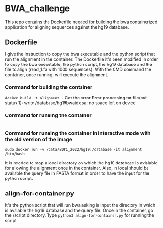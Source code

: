 # BWA_challenge

This repo contains the Dockerfile needed for building the bwa containerized application for aligning sequences against the hg19 database. 

## Dockerfile 
I give the instruction to copy the bwa executable and the python script that run the alignment in the container.
The Dockerfile it's been modified in order to copy the bwa executable, the python script, the hg19 database and the file to align (read_1.fa with 1000 sequences). With the CMD command the container, once running, will execute the alignment. 
### Command for building the container 
```docker build -t alignment .```
Got the error Error processing tar file(exit status 1): write /database/hg19bwaidx.sa: no space left on device
### Command for running the container 
```
```

### Command for running the container in interactive mode with the old version of the image 
```
sudo docker run -v /data/BDP1_2022/hg19:/database -it alignment /bin/bash
```
It is needed to map a local directory on which the hg19 database is avialable for allowing the alignment once in the container. Also, in local should be available the query file in FASTA format in order to have the input for the python script. 

## align-for-container.py
It's the python script that will run bwa asking in input the directory in which is avaiable the hg19 database and the query file. 
Once in the container, go the /script directory. 
Type ```python3 align-for-container.py``` for running the script 


